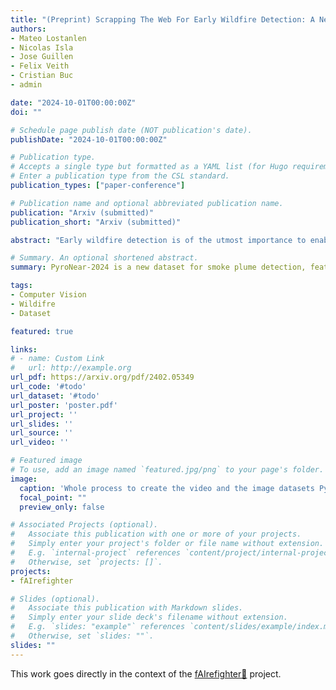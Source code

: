 ```yaml
---
title: "(Preprint) Scrapping The Web For Early Wildfire Detection: A New Annotated Dataset of Images and Videos of Smoke Plumes In-the-wild"
authors:
- Mateo Lostanlen
- Nicolas Isla
- Jose Guillen
- Felix Veith
- Cristian Buc
- admin

date: "2024-10-01T00:00:00Z"
doi: ""

# Schedule page publish date (NOT publication's date).
publishDate: "2024-10-01T00:00:00Z"

# Publication type.
# Accepts a single type but formatted as a YAML list (for Hugo requirements).
# Enter a publication type from the CSL standard.
publication_types: ["paper-conference"]

# Publication name and optional abbreviated publication name.
publication: "Arxiv (submitted)"
publication_short: "Arxiv (submitted)"

abstract: "Early wildfire detection is of the utmost importance to enable rapid response efforts, and thus minimize the negative impacts of wildfire spreads. To this end, we present PyroNear-2024, a new dataset composed of both images and videos, allowing for the training and evaluation of smoke plume detection models, including sequential models. The data is sourced from: *(i)* web-scraped videos of wildfires from public networks of cameras for wildfire detection in-the-wild, *(ii)* videos from our in-house network of cameras, and *(iii)* a small portion of synthetic and real images. This dataset includes around 150,000 manual annotations on 50,000 images, covering 400 wildfires, PyroNear-2024 surpasses existing datasets in size and diversity. It includes data from France, Spain, and the United States. Finally, it is composed of both images and videos, allowing for the training and evaluation of smoke plume detection models, including sequential models. We ran cross-dataset experiments using a lightweight state-of-the-art object detection model and found out the proposed dataset is particularly challenging, with F1 score of around 60%, but more stable than existing datasets. The video part of the dataset can be used to train a lightweight sequential model, improving global recall while maintaining precision. Finally, its use in concordance with other public dataset helps to reach higher results overall. We will make both our code and data available."

# Summary. An optional shortened abstract.
summary: PyroNear-2024 is a new dataset for smoke plume detection, featuring 150,000 annotations on 50,000 images and videos of 400 wildfires from France, Spain, and the US. This dataset surpasses existing ones in size and diversity, and experiments show it's a challenging but valuable resource for training models, with potential for improved performance when combined with other datasets.

tags:
- Computer Vision
- Wildifre
- Dataset

featured: true

links:
# - name: Custom Link
#   url: http://example.org
url_pdf: https://arxiv.org/pdf/2402.05349
url_code: '#todo'
url_dataset: '#todo'
url_poster: 'poster.pdf'
url_project: ''
url_slides: ''
url_source: ''
url_video: ''

# Featured image
# To use, add an image named `featured.jpg/png` to your page's folder. 
image:
  caption: 'Whole process to create the video and the image datasets PyroNear.'
  focal_point: ""
  preview_only: false

# Associated Projects (optional).
#   Associate this publication with one or more of your projects.
#   Simply enter your project's folder or file name without extension.
#   E.g. `internal-project` references `content/project/internal-project/index.md`.
#   Otherwise, set `projects: []`.
projects:
- fAIrefighter

# Slides (optional).
#   Associate this publication with Markdown slides.
#   Simply enter your slide deck's filename without extension.
#   E.g. `slides: "example"` references `content/slides/example/index.md`.
#   Otherwise, set `slides: ""`.
slides: ""
---
```


This work goes directly in the context of the [fAIrefighter🧯](/project/fAIrefighter/) project.

